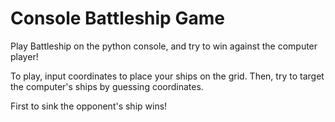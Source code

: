 # Console Battleship Game

Play Battleship on the python console, and try to win against the computer player! 

To play, input coordinates to place your ships on the grid. Then, try to target the computer's ships by guessing coordinates. 

First to sink the opponent's ship wins!
